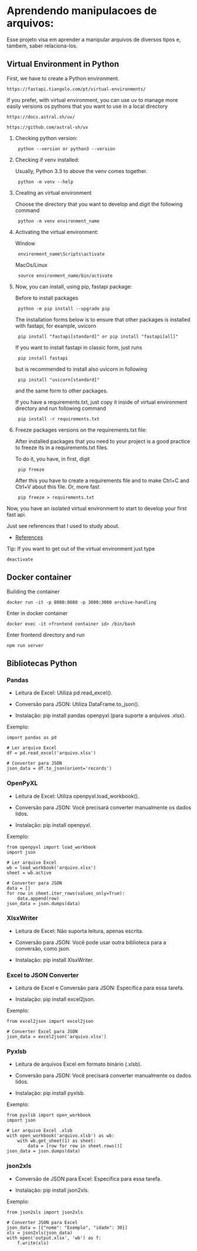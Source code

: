 # Aprendendo manipulacoes de arquivos:
Esse projeto visa em aprender a manipular arquivos de diversos tipos e, tambem, saber relaciona-los.

## Virtual Environment in Python
First, we have to create a Python environment.

    https://fastapi.tiangolo.com/pt/virtual-environments/

If you prefer, with virtual environment, you can use uv to manage more easily versions os pythons that you want to use in a local directory

    https://docs.astral.sh/uv/

    https://github.com/astral-sh/uv

1. Checking python version:

        python --version or python3 --version

2. Checking if venv installed:

    Usually, Python 3.3 to above the venv comes together.

        python -m venv --help

3. Creating an virtual environment

    Choose the directory that you want to develop and digit the following command

        python -m venv environment_name

4. Activating the virtual environment:

    Window

        environment_name\Scripts\activate

    MacOs/Linux

        source environment_name/bin/activate

5. Now, you can install, using pip, fastapi package:

    Before to install packages

        python -m pip install --upgrade pip

    The installation forms below is to ensure that other packages is installed with fastapi, for example, uvicorn

        pip install "fastapi[standard]" or pip install "fastapi[all]"

    If you want to install fastapi in classic form, just runs

        pip install fastapi
    
    but is recommended to install also uvicorn in following

        pip install "uvicorn[standard]"

    and the same form to other packages.

    If you have a requirements.txt, just copy it inside of virtual environment directory and run following command

        pip install -r requirements.txt

6. Freeze packages versions on the requirements.txt file:

    After installed packages that you need to your project is a good practice to freeze its in a requirements.txt files.

    To do it, you have, in first, digit

        pip freeze

    After this you have to create a requirements file and to make Ctrl+C and Ctrl+V about this file. Or, more fast

        pip freeze > requirements.txt

Now, you have an isolated virtual environment to start to develop your first fast api.

Just see references that I used to study about.

- [References](#references)

Tip: If you want to get out of the virtual environment just type

    deactivate

## Docker container
Building the container

    docker run -it -p 8080:8080 -p 3000:3000 archive-handling

Enter in docker container

    docker exec -it <frontend container id> /bin/bash

Enter frontend directory and run

    npm run server

## Bibliotecas Python

### Pandas
- Leitura de Excel: Utiliza pd.read_excel().

- Conversão para JSON: Utiliza DataFrame.to_json().

- Instalação: pip install pandas openpyxl (para suporte a arquivos .xlsx).

Exemplo:

    import pandas as pd

    # Ler arquivo Excel
    df = pd.read_excel('arquivo.xlsx')

    # Converter para JSON
    json_data = df.to_json(orient='records')

### OpenPyXL
- Leitura de Excel: Utiliza openpyxl.load_workbook().

- Conversão para JSON: Você precisará converter manualmente os dados lidos.

- Instalação: pip install openpyxl.

Exemplo:

    from openpyxl import load_workbook
    import json

    # Ler arquivo Excel
    wb = load_workbook('arquivo.xlsx')
    sheet = wb.active

    # Converter para JSON
    data = []
    for row in sheet.iter_rows(values_only=True):
        data.append(row)
    json_data = json.dumps(data)

### XlsxWriter
- Leitura de Excel: Não suporta leitura, apenas escrita.

- Conversão para JSON: Você pode usar outra biblioteca para a conversão, como json.

- Instalação: pip install XlsxWriter.

### Excel to JSON Converter
- Leitura de Excel e Conversão para JSON: Específica para essa tarefa.

- Instalação: pip install excel2json.

Exemplo:

    from excel2json import excel2json

    # Converter Excel para JSON
    json_data = excel2json('arquivo.xlsx')

### Pyxlsb
- Leitura de arquivos Excel em formato binário (.xlsb).

- Conversão para JSON: Você precisará converter manualmente os dados lidos.

- Instalação: pip install pyxlsb.

Exemplo:

    from pyxlsb import open_workbook
    import json

    # Ler arquivo Excel .xlsb
    with open_workbook('arquivo.xlsb') as wb:
        with wb.get_sheet(1) as sheet:
            data = [row for row in sheet.rows()]
    json_data = json.dumps(data)

### json2xls
- Conversão de JSON para Excel: Específica para essa tarefa.

- Instalação: pip install json2xls.

Exemplo:

    from json2xls import json2xls

    # Converter JSON para Excel
    json_data = [{"nome": "Exemplo", "idade": 30}]
    xls = json2xls(json_data)
    with open('output.xlsx', 'wb') as f:
        f.write(xls)

